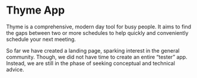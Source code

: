 # Thyme App

Thyme is a comprehensive, modern day tool for busy people. It aims to find the gaps between two or more schedules to help quickly and conveniently schedule your next meeting. 

So far we have created a landing page, sparking interest in the general community. Though, we did not have time to create an entire “tester” app. Instead, we are still in the phase of seeking conceptual and technical advice.
